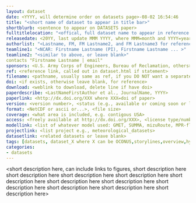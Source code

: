 ```yaml
---
layout: dataset
date: <YYYY, will determine order on datasets page>-08-02 16:54:46  
title: "<short name of dataset to appear in title bar>"
shortblurb: <sentence to appear on DATASETS paper>
fulltitlelocation: "<offical, full dataset name to appear in reference and location of published, e.g. "Boulder, CO: UCAR/NCAR>"
releasedate: <20YY, last update MMM YYYY, where MMM=month and YYYY=year>
authorlist: "<Lastname, FM, FM Lastname2, and FM Lastname3 for reference>"
teamline1: "<NCAR: Firstname Lastname (PI), Firstname Lastname ... >"
teamline2: "<similar to above, or leave blank>"
contacts "Firstname Lastname | email"
sponsors: <U.S. Army Corps of Engineers, Bureau of Reclamation, others>
ref: <reference link, called out in dataset.html if statement>
filename: <pathname, usually same as ref, if you DO NOT want a separate page, just leave this blank>
doi: <if exists, otherwise leave blank, for reference>
download: <weblink to download, delete line if have doi>
paperdescribe: <LastNameFirstAuthor et al., JournalName, YYYY>
paperlink: <http://dx.doi.org/XXX where XXX=doi of paper>
version: <version number>, <status (e.g., available or coming soon or leave blank and remove comma)>
format: <NetCDF or ascii or...>, <file size>
coverage: <what area is included, e.g. contigous USA>
access: <freely available at http://dx.doi.org/XXX>, <license type/number, if applicable, otherwise delete with comma>
modellink: <list of whatever model used: GMET, SUMMA, mizuRoute, MPR-flex, SHARP, ICAR; note: use only if links within the github, currently only set up to do one model, could change if need arises>
projectlink: <list project e.g., meteorological_datasets>
datasetlink: <related datasets or leave blank>
tags: [datasets, dataset_X where X can be OCONUS,storylines,overview,hydromodel,streamforecast,downscale,met,streamroute,params, can have multiple tags]
categories:
- datasets
---
```


<short description here, can include links to figures, short description here short description here short description here short description here short description here short description here short description here short description here short description here short description here short description here>
